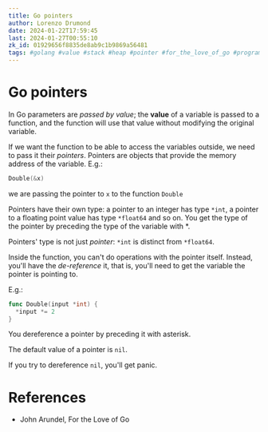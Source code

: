 ```yaml
---
title: Go pointers
author: Lorenzo Drumond
date: 2024-01-22T17:59:45
last: 2024-01-27T00:55:10
zk_id: 01929656f8835de8ab9c1b9869a56481
tags: #golang #value #stack #heap #pointer #for_the_love_of_go #programming #pass_by #reference
---
```



# Go pointers
In Go parameters are _passed by value_; the __value__ of a variable is passed to a function, and the function will use that value without modifying the original variable.

If we want the function to be able to access the variables outside, we need to pass it their _pointers_. Pointers are objects that provide the memory address of the variable.
E.g.:
```go
Double(&x)
```

we are passing the pointer to `x` to the function `Double`

Pointers have their own type: a pointer to an integer has type `*int`, a pointer to a floating point value has type `*float64` and so on. You get the type of the pointer by preceding the type of the variable with *.

Pointers' type is not just _pointer_: `*int` is distinct from `*float64`.


Inside the function, you can't do operations with the pointer itself. Instead, you'll have the _de-reference_ it, that is, you'll need to get the variable the pointer is pointing to.

E.g.:
```go
func Double(input *int) {
  *input *= 2
}
```

You dereference a pointer by preceding it with asterisk.

The default value of a pointer is `nil`.

If you try to dereference `nil`, you'll get panic.

# References
- John Arundel, For the Love of Go
